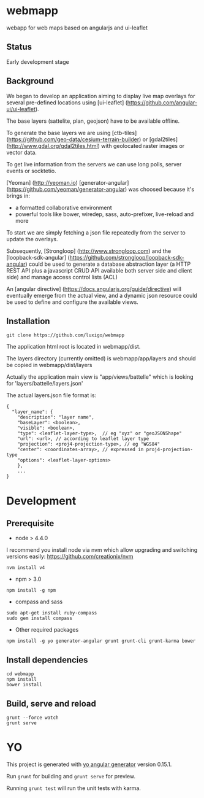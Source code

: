 # webmapp
webapp for web maps based on angularjs and ui-leaflet

## Status
Early development stage

## Background
We began to develop an application aiming to display live map overlays for several pre-defined locations using [ui-leaflet] (https://github.com/angular-ui/ui-leaflet).

The base layers (sattelite, plan, geojson) have to be available offline.

To generate the base layers we are using [ctb-tiles] (https://github.com/geo-data/cesium-terrain-builder) or [gdal2tiles] (http://www.gdal.org/gdal2tiles.html) with geolocated raster images or vector data.

To get live information from the servers we can use long polls, server events or socktetio.

[Yeoman] (http://yeoman.io) [generator-angular] (https://github.com/yeoman/generator-angular) was choosed because it's brings in:
- a formatted collaborative environment
- powerful tools like bower, wiredep, sass, auto-prefixer, live-reload and more

To start we are simply fetching a json file repeatedly from the server to update the overlays. 

Subsequently, [Strongloop] (http://www.strongloop.com) and the [loopback-sdk-angular] (https://github.com/strongloop/loopback-sdk-angular) could be used to generate a database abstraction layer (a HTTP REST API plus a javascript CRUD API available both server side and client side) and manage access control lists (ACL) 

An [angular directive] (https://docs.angularjs.org/guide/directive) will eventually emerge from the actual view, and a dynamic json resource could be used to define and configure the available views.


## Installation
```
git clone https://github.com/luxigo/webmapp
```

The application html root is located in webmapp/dist.

The layers directory (currently omitted) is webmapp/app/layers and should be copied in webmapp/dist/layers

Actually the application main view is "app/views/battelle" which is looking for 'layers/battelle/layers.json'

The actual layers.json file format is:
```
{ 
  "layer_name": {
    "description": "layer name",
    "baseLayer": <boolean>,
    "visible": <boolean>,
    "type": <leaflet-layer-type>,  // eg "xyz" or "geoJSONShape"
    "url": <url>, // according to leaflet layer type
    "projection": <proj4-projection-type>, // eg "WGS84"
    "center": <coordinates-array>, // expressed in proj4-projection-type
    "options": <leaflet-layer-options>
    },
    ...
}
```
  
  
# Development

## Prerequisite

* node > 4.4.0

I recommend you install node via nvm which allow upgrading and switching versions easily:
  https://github.com/creationix/nvm
```
nvm install v4
```

* npm > 3.0
```
npm install -g npm
```

* compass and sass
``` 
sudo apt-get install ruby-compass 
sudo gem install compass
```

* Other required packages
```
npm install -g yo generator-angular grunt grunt-cli grunt-karma bower
```

## Install dependencies
```
cd webmapp
npm install
bower install
```

## Build, serve and reload
```
grunt --force watch
grunt serve
```

# YO

This project is generated with [yo angular generator](https://github.com/yeoman/generator-angular)
version 0.15.1.

Run `grunt` for building and `grunt serve` for preview.

Running `grunt test` will run the unit tests with karma.
